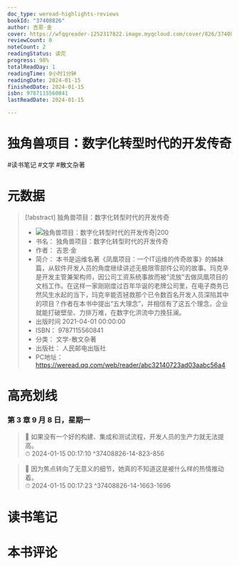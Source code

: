 ```yaml
---
doc_type: weread-highlights-reviews
bookId: "37408826"
author: 吉恩·金
cover: https://wfqqreader-1252317822.image.myqcloud.com/cover/826/37408826/t7_37408826.jpg
reviewCount: 0
noteCount: 2
readingStatus: 读完
progress: 98%
totalReadDay: 1
readingTime: 0小时1分钟
readingDate: 2024-01-15
finishedDate: 2024-01-15
isbn: 9787115560841
lastReadDate: 2024-01-15

---
```

# 独角兽项目：数字化转型时代的开发传奇

#读书笔记 #文学 #散文杂著

# 元数据
> [!abstract] 独角兽项目：数字化转型时代的开发传奇
> - ![ 独角兽项目：数字化转型时代的开发传奇|200](https://wfqqreader-1252317822.image.myqcloud.com/cover/826/37408826/t7_37408826.jpg)
> - 书名： 独角兽项目：数字化转型时代的开发传奇
> - 作者： 吉恩·金
> - 简介： 本书是运维名著《凤凰项目：一个IT运维的传奇故事》的姊妹篇，从软件开发人员的角度继续讲述无极限零部件公司的故事。玛克辛是开发主管兼架构师，因公司工资系统事故而被“流放”去做凤凰项目的文档工作。在这样一家刚刚度过百年华诞的老牌公司里，在电子商务已然风生水起的当下，玛克辛能否拯救那个已令数百名开发人员深陷其中的项目？作者在本书中提出“五大理念”，并相信有了这五个理念，企业就能打破壁垒、力排万难，在数字化洪流中力挽狂澜。
> - 出版时间 2021-04-01 00:00:00
> - ISBN： 9787115560841
> - 分类： 文学-散文杂著
> - 出版社： 人民邮电出版社
> - PC地址：https://weread.qq.com/web/reader/abc32140723ad03aabc56a4

# 高亮划线

### 第 3 章 9 月 8 日，星期一

> 📌 如果没有一个好的构建、集成和测试流程，开发人员的生产力就无法提高。  
> ⏱ 2024-01-15 00:17:10 ^37408826-14-823-856

> 📌 因为焦点转向了无意义的细节，她真的不知道这是被什么样的热情推动着。  
> ⏱ 2024-01-15 00:17:23 ^37408826-14-1663-1696

# 读书笔记

# 本书评论

